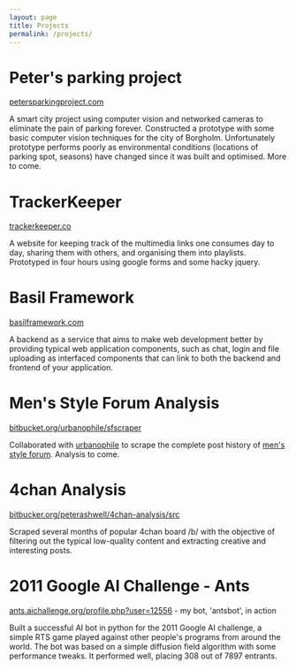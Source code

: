 ```yaml
---
layout: page
title: Projects
permalink: /projects/
---
```


<h1>Peter's parking project</h1>
<a href="http://petersparkingproject.com">petersparkingproject.com</a>
<p>A smart city project using computer vision and networked cameras to eliminate the pain of parking forever. Constructed a prototype with some basic computer vision techniques for the city of Borgholm. Unfortunately prototype performs poorly as environmental conditions (locations of parking spot, seasons) have changed since it was built and optimised. More to come.</p>

<h1>TrackerKeeper</h1>
<a href="http://trackerkeeper.co">trackerkeeper.co</a>
<p>A website for keeping track of the multimedia links one consumes day to day, sharing them with others, and organising them into playlists. Prototyped in four hours using google forms and some hacky jquery.</p>

<h1>Basil Framework</h1>
<a href="http://basilframework.com">basilframework.com</a>
<p>A backend as a service that aims to make web development better by providing typical web application components, such as chat, login and file uploading as interfaced components that can link to both the backend and frontend of your application.</p>

<h1>Men's Style Forum Analysis</h1>
<a href="https://bitbucket.org/urbanophile/sfscraper">bitbucket.org/urbanophile/sfscraper</a>
<p>Collaborated with <a href="https://bitbucket.org/urbanophile">urbanophile</a> to scrape the complete post history of <a href="http://www.styleforum.net">men's style forum</a>. Analysis to come.</p>

<h1>4chan Analysis</h1>
<a href="https://bitbucket.org/peterashwell/4chan-analysis/src">bitbucker.org/peterashwell/4chan-analysis/src</a>
<p>Scraped several months of popular 4chan board /b/ with the objective of filtering out the typical low-quality content and extracting creative and interesting posts.</p>

<h1>2011 Google AI Challenge - Ants</h1>
<a href="http://ants.aichallenge.org/profile.php?user=12556">ants.aichallenge.org/profile.php?user=12556</a> - my bot, 'antsbot', in action
<p>Built a successful AI bot in python for the 2011 Google AI challenge, a simple RTS game played against other people's programs from around the world. The bot was based on a simple diffusion field algorithm with some performance tweaks. It performed well, placing 308 out of 7897 entrants.</p>
